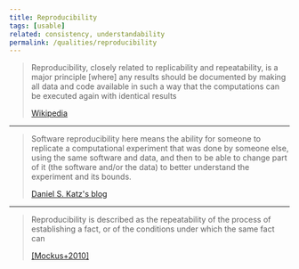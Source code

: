 ```yaml
---
title: Reproducibility
tags: [usable]
related: consistency, understandability
permalink: /qualities/reproducibility
---
```


>Reproducibility, closely related to replicability and repeatability, is a major principle [where] any results should be documented by making all data and code available in such a way that the computations can be executed again with identical results
>
>[Wikipedia](https://en.wikipedia.org/wiki/Reproducibility)

<hr class="with-no-margin"/>

> Software reproducibility here means the ability for someone to replicate a computational experiment that was done by someone else, using the same software and data, and then to be able to change part of it (the software and/or the data) to better understand the experiment and its bounds.
>
> [Daniel S. Katz's blog](https://danielskatzblog.wordpress.com/2017/02/07/is-software-reproducibility-possible-and-practical/)

<hr class="with-no-margin"/>

>Reproducibility is described as the repeatability of the process of
establishing a fact, or of the conditions under which the same fact
can
>
>[[Mockus+2010]](/references/#mockus2010experiences)
